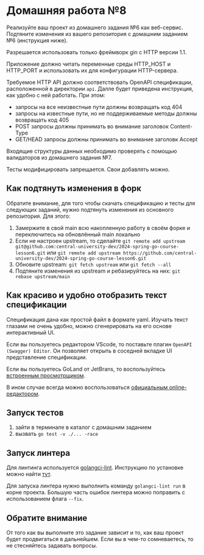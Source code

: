 # Домашняя работа №8

Реализуйте ваш проект из домашнего задания №6 как веб-сервис. Подтяните изменения из вашего репозитория с домашним заданием №6 (инструкция ниже).

Разрешается использовать только фреймворк gin с HTTP версии 1.1.

Приложение должно читать переменные среды HTTP_HOST и HTTP_PORT и использовать их для конфигурации HTTP-сервера.

Требуемое HTTP API должно соответствовать OpenAPI спецификации, расположенной в директории `api`. Далле будет приведена инструкция, как удобно с ней работать. При этом:

- запросы на все неизвестные пути должны возвращать код 404
- запросы на известные пути, но не поддерживаемые методы должны возвращать код 405
- POST запросы должны принимать во внимание заголовок Content-Type
- GET/HEAD запросы должны принимать во внимание заголовк Accept

Входящие структуры данных необходимо проверять с помощью валидаторов из домашнего задания №7.

Тесты модифицировать запрещается. Свои добавлять можно.

## Как подтянуть изменения в форк

Обратите внимание, для того чтобы скачать спецификацию и тесты для следующих заданий, нужно подтянуть изменения из основного репозитория.
Для этого:

1. Замержите в свой main всю накопленную работу в своём форке и переключитесь на обновлённый main локально
2. Если не настроен upstream, то сделайте ```git remote add upstream git@github.com:central-university-dev/2024-spring-go-course-lesson6.git``` или ```git remote add upstream https://github.com/central-university-dev/2024-spring-go-course-lesson6.git```
3. Обновите upstream: ```git fetch upstream``` или ```git fetch --all```
4. Подтяните изменения из upstream и ребазируйтесь на них: ```git rebase upstream/main```

## Как красиво и удобно отобразить текст спецификации

Спецификация дана как простой файл в формате yaml. Изучать текст глазами не очень удобно, можно сгенерировать на его основе интерактивный UI.

Если вы пользуетесь редактором VScode, то поставьте плагин `OpenAPI (Swagger) Editor`. Он позволяет открыть в соседней вкладке UI представление спецификации.

Если вы пользуетесь GoLand от JetBrans, то воспользуйтесь [встроенным просмотрщиком](https://www.jetbrains.com/help/idea/openapi.html#preview-api).

В ином случае всегда можно воспользоваться [официальным online-редактором](https://editor-next.swagger.io/).

## Запуск тестов

1. зайти в терминале в каталог с домашним заданием
2. вызвать ```go test -v ./... -race```

## Запуск линтера

Для линтинга используется [golangci-lint](https://golangci-lint.run/).
Инструкцию по установке можно найти [тут](https://golangci-lint.run/usage/install/).

Для запуска линтера нужно выполнить команду `golangci-lint run` в корне проекта.
Большую часть ошибок линтера можно поправить с использованием флага `--fix`.

## Обратите внимание

От того как вы выполните это задание зависит и то, как ваш проект будет продвигаться в дальнейшем. Если вы в чем-то сомневаетесь, то не стесняйтесь задавать вопросы.
